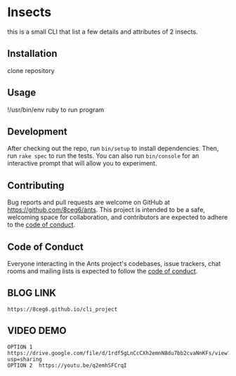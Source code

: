 # Insects 
this is a small CLI that list a few details and attributes of 2 insects. 


## Installation


clone repository 

## Usage

!/usr/bin/env ruby to run program 

## Development

After checking out the repo, run `bin/setup` to install dependencies. Then, run `rake spec` to run the tests. You can also run `bin/console` for an interactive prompt that will allow you to experiment.


## Contributing

Bug reports and pull requests are welcome on GitHub at https://github.com/8ceg6/ants. This project is intended to be a safe, welcoming space for collaboration, and contributors are expected to adhere to the [code of conduct](https://github.com/8ceg6/ants/blob/master/CODE_OF_CONDUCT.md).


## Code of Conduct

Everyone interacting in the Ants project's codebases, issue trackers, chat rooms and mailing lists is expected to follow the [code of conduct](https://github.com/8ceg6/ants/blob/master/CODE_OF_CONDUCT.md).
 
 ## BLOG LINK 
    https://8ceg6.github.io/cli_project

 ## VIDEO DEMO
    OPTION 1  https://drive.google.com/file/d/1rdf5gLnCcCXh2emnN8du7bb2cvaNnKFs/view?usp=sharing
    OPTION 2  https://youtu.be/q2emhSFCrqI

